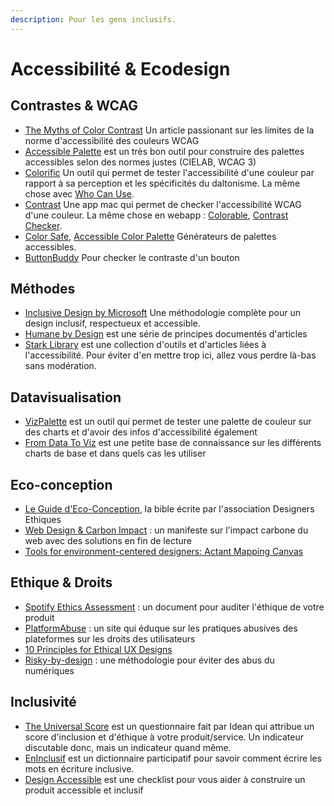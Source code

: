 ```yaml
---
description: Pour les gens inclusifs.
---
```


# Accessibilité & Ecodesign

## **Contrastes & WCAG**

* [The Myths of Color Contrast](https://uxmovement.com/buttons/the-myths-of-color-contrast-accessibility/) Un article passionant sur les limites de la norme d'accessibilité des couleurs WCAG
* [Accessible Palette](https://accessiblepalette.com/) est un très bon outil pour construire des palettes accessibles selon des normes justes (CIELAB, WCAG 3)
* [Colorific](https://colorific.darrellhanley.com/) Un outil qui permet de tester l'accessibilité d'une couleur par rapport à sa perception et les spécificités du daltonisme. La même chose avec [Who Can Use](https://whocanuse.com/).
* [Contrast](https://usecontrast.com/) Une app mac qui permet de checker l'accessibilité WCAG d'une couleur. La même chose en webapp : [Colorable](https://colorable.jxnblk.com/6e270b/00ff84), [Contrast Checker](https://webaim.org/resources/contrastchecker/?ref=uxdatabase.io).
* [Color Safe](http://colorsafe.co/?ref=prototyprio), [Accessible Color Palette](https://toolness.github.io/accessible-color-matrix/?n=white\&n=light\&n=bright\&n=medium\&n=dark\&n=black\&v=FFFAED\&v=FFF2C2\&v=FFDD96\&v=781149\&v=420927\&v=290418) Générateurs de palettes accessibles.
* [ButtonBuddy](https://buttonbuddy.dev/) Pour checker le contraste d'un bouton

## Méthodes

* [Inclusive Design by Microsoft](https://www.microsoft.com/design/inclusive/) Une méthodologie complète pour un design inclusif, respectueux et accessible.
* [Humane by Design](https://humanebydesign.com/) est une série de principes documentés d'articles
* [Stark Library](https://www.getstark.co/library/) est une collection d'outils et d'articles liées à l'accessibilité. Pour éviter d'en mettre trop ici, allez vous perdre là-bas sans modération.

## Datavisualisation

* [VizPalette](https://projects.susielu.com/viz-palette) est un outil qui permet de tester une palette de couleur sur des charts et d'avoir des infos d'accessibilité également
* [From Data To Viz](https://www.data-to-viz.com/index.html) est une petite base de connaissance sur les différents charts de base et dans quels cas les utiliser

## Eco-conception

* [Le Guide d'Eco-Conception](https://eco-conception.designersethiques.org/guide/), la bible écrite par l'association Designers Ethiques
* [Web Design & Carbon Impact](https://cmhb.de/web-design-and-carbon-impact?ref=heydesigner) : un manifeste sur l'impact carbone du web avec des solutions en fin de lecture
* [Tools for environment-centered designers: Actant Mapping Canvas](https://uxdesign.cc/tools-for-environment-centered-designers-actant-mapping-canvas-a495df19750e)

## Ethique & Droits

* [Spotify Ethics Assessment](https://docs.google.com/document/d/1sOWZhs8zZCRoERPjFBmwYqo9K55FsZG557lOAFCqjLY/edit?usp=sharing) : un document pour auditer l'éthique de votre produit
* [PlatformAbuse](https://database.platformabuse.org/) : un site qui éduque sur les pratiques abusives des plateformes sur les droits des utilisateurs
* [10 Principles for Ethical UX Designs](https://uxdesign.cc/10-principles-for-ethical-ux-designs-21faf5ab243d)
* [Risky-by-design](https://www.riskyby.design/introduction) : une méthodologie pour éviter des abus du numériques

## Inclusivité

* [The Universal Score](https://universalscore.global/) est un questionnaire fait par Idean qui attribue un score d'inclusion et d'éthique à votre produit/service. Un indicateur discutable donc, mais un indicateur quand même.
* [EnInclusif](https://eninclusif.fr/) est un dictionnaire participatif pour savoir comment écrire les mots en écriture inclusive.
* [Design Accessible](https://design-accessible.fr/checklist) est une checklist pour vous aider à construire un produit accessible et inclusif
